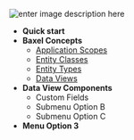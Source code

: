 ![enter image description here](http://beta.baxelsystems.com/img/logo/BAXEL-logo-dark.png)
* **Quick start**
* **Baxel Concepts**
  * [Application Scopes](README.md)
  * [Entity Classes](Entity-Classes.md)
  * [Entity Types](README.md)
  * [Data Views](README.md)
* **Data View Components**
  * Custom Fields
  * Submenu Option B
  * Submenu Option C
* **Menu Option 3**
<!--stackedit_data:
eyJoaXN0b3J5IjpbOTE2MDM4MDQ0LC03OTUzMzIyMjYsODY3Mj
EyMzQzLC0yMTQwMjUyNTQwLDE3MjU5NzkwNzYsLTY3MjIzOTE3
OCwxMjY2OTM5OTAwXX0=
-->